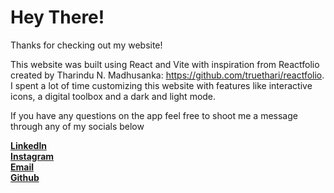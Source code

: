 # Hey There! 

Thanks for checking out my website!

This website was built using React and Vite with inspiration from Reactfolio created by Tharindu N. Madhusanka: https://github.com/truethari/reactfolio. I spent a lot of time customizing this website with features like interactive icons, a digital toolbox and a dark and light mode.


If you have any questions on the app feel free to shoot me a message through any of my socials below

[**Linkedln**](https://www.linkedin.com/in/gregorybian/) <br>
[**Instagram**](@gregorybian) <br>
[**Email**](gregorybian100@gmail.com) <br>
[**Github**](https://github.com/gregorybian)

